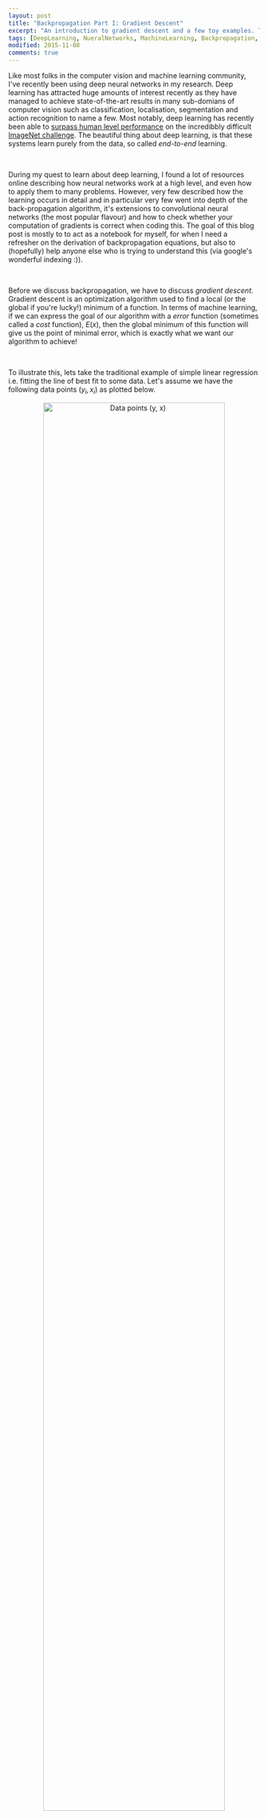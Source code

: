 ```yaml
---
layout: post
title: "Backpropagation Part I: Gradient Descent"
excerpt: "An introduction to gradient descent and a few toy examples. This post serves as a prelude to my next post on deriving the backpropagation equations"
tags: [DeepLearning, NueralNetworks, MachineLearning, Backpropagation, Calculus]
modified: 2015-11-08
comments: true
---
```

Like most folks in the computer vision and machine learning community, I've recently been using deep neural networks in my research. Deep learning has attracted huge amounts of interest recently as they have managed to achieve state-of-the-art results in many sub-domians of computer vision such as classification, localisation, segmentation and action recognition to name a few. Most notably, deep learning has recently been able to <a href = 'http://arxiv.org/pdf/1502.01852v1.pdf'>surpass human level performance</a> on the incredibbly difficult <a href = 'http://image-net.org/'>ImageNet challenge</a>. The beautiful thing about deep learning, is that these systems learn purely from the data, so called <i>end-to-end</i> learning.

<br />

During my quest to learn about deep learning, I found a lot of resources online describing how neural networks work at a high level, and even how to apply them to many problems. However, very few described how the learning occurs in detail and in particular very few went into depth of the back-propagation algorithm, it's extensions to convolutional neural networks (the most popular flavour) and how to check whether your computation of gradients is correct when coding this. The goal of this blog post is mostly to to act as a notebook for myself, for when I need a refresher on the derivation of backpropagation equations, but also to (hopefully) help anyone else who is trying to understand this (via google's wonderful indexing :)).

<br />

Before we discuss backpropagation, we have to discuss <i>gradient descent</i>. Gradient descent is an optimization algorithm used to find a local (or the global if you're lucky!) minimum of a function. In terms of machine learning, if we can express the goal of our algorithm with a <em>error</em> function (sometimes called a <em>cost</em> function), $E(x)$, then the global minimum of this function will give us the point of minimal error, which is exactly what we want our algorithm to achieve! 

<br />

To illustrate this, lets take the traditional example of simple linear regression i.e. fitting the line of best fit to some data. Let's assume we have the following data points $(y_i, x_i)$ as plotted below.
<center><img src="{{ site.url }}/images/data_points.png" style='width:85%' alt="Data points (y, x)"/></center>
<center><em>Our dataset of points</em></center>
<br />
We want to fit a straight line to this data, recall that the function for a straight line is

$$
f(x) = mx + b
$$


So given the data above, we are trying to find the coefficients $m$ and $b$ that best represent our data. To measure how well an estimate of $m$ and $b$ represent our data, we must define an error function over these coefficients, $E\left(m,b\right)$. In this example, we will use the average <em>sum of squared differences</em> for our error function, which essentially squares the error between the predicted value ($mx_i + b$) and the actual value ($y_i$), for each of the $N$ data points, $(y_i, x_i)$, in our dataset. More formally, $E(m,b)$ is defined as:
<center>
	$$
	E\left(m,b\right) = \frac{1}{N}\sum_{i=1}^{N}\big(y_i - f(x_i)\big)^2
	$$
</center> 
As our error function is only defined over 2 variables, we can visualize it for our data as shown below. As we can see there's an obvious global minimum on this surface around the point where $\left(m = 5, b = 3\right)$, which is precisely the parameters used to generate the toy data points above. 
<center>
<img src="{{ site.url }}/images/error_surface_2.png" style='width:85%' alt="The error surface generated using our data"/>
</center>
<center>
<em>The error surface of predictions, given our data</em>
</center>
<br />
The goal of gradient descent is to start on a random point on this error surface $(m_0, b_0)$ and find the global minimum point $\left(m^{\ast}, b^{\ast}\right)$. Recall that the gradient at a point is the vector of parital derivates $\left(\frac{\partial E}{m}, \frac{\partial E}{b}\right)$, where the direction represents the <em>greatest rate of increase</em> of the function. Therefore, starting at a point on the surface, to move towards the minimum we should move in the <em>negative direction</em> of the gradient at that point. This is precisely what gradient descent does. More formally, gradient descent is an iterative algorithm described by the following steps:
<ol>
	<li>Use estimates of parameters $(m_j, b_j)$ to calculate the error $E(m_j, b_j)$</li>
	<li>Calculate the partial derivatives $\frac{\partial E}{m_j}$ and $\frac{\partial E}{b_j}$</li>
	<li>calculate the new estimates:
		$$
			m_{j+1} = m_j - \gamma\frac{\partial E}{m_j} \\
			b_{j+1} = b_j - \gamma\frac{\partial E}{b_j} \\ 
		$$
	</li>
</ol>
Notice the $\gamma$ variable in Step 3 above, this is called the <em>learning rate</em>, which controls the effect of each movement the variables make.
<br />
So as you can see, the difficulty lays in the ability to calculate the partial derivatives of the error function, with respect to our parameters. For our example error function above we get the following results:

$$
\frac{\partial E}{m_j} = -\frac{2}{N}\sum_1^{N} x_i\big(y_i - f(x_i)\big) \\
\frac{\partial E}{b_j} = -\frac{2}{N}\sum_1^{N}\big(y_i - f(x_i)\big)
$$

Now all we need to do is determine the learning rate to use (which is the topic of a field called <a href = "https://en.wikipedia.org/wiki/Hyperparameter_optimization">hyperparameter optimization</a>) and how many steps to perform gradient descent for. Below, are the results for applying gradient descent for $20$ steps with a learning rate of $0.01$ from the starting point $(m=-8, b=-8)$, as you can see we obtain a pretty good estimate of the underlying function. Ideally, we would evaluate this against a validation set to get a gauge of how well our estimate generalizes, but for these toy examples I think eyeballing the resulting function will suffice.

<br />

<center>
<img src = "{{ site.url }}/images/gradient_descent_line_graph.gif" alt = "20 steps of gradient descent with learning rate 0.01" height = "480"/>
<br />
<br />
<em>$20$ steps of gradient descent with learning rate of $0.01$</em>
</center>

<br />
<br />
<br />

Let's take another example, this time our dataset is drawn from the function $y_i = -4 + 3x +4x^2 + 4x^3$, with some jitter of $\pm 5$ applied, as shown below.

<center><img src = "{{ site.url }}/images/data_points_example_2.png" style='width:85%' alt="Data points (y, x)" /></center>
<center><em>Our dataset of points</em></center>
<br />
<br />
This function is a $3^{rd}$ degree polynomial, so we will try to use gradient descent to fit a function of the form shown below to the data. 

$$
f(x) = a + bx + cx^2 + dx^3
$$

Where $a...d$ are the coefficients we want to predict. Therefore, given our $N$ data points, $(y_i, x_i), our error function over these coefficients is defined as:

$$
E\left(a,b,c,d\right) = \frac{1}{N} \sum_{i=1}^{N}\big(y_i - f(x_i)\big)^2
$$

Unfortunately, as the error is defined over 4 variables, we cannot visualize the 4-dimensional error surface. All that remains, is to define the partial derivatives $\frac{\partial E}{a}...\frac{\partial E}{d}$, which are:

$$
\frac{\partial E}{a} = -\frac{2}{N}\sum_1^{N} \big(y_i - f(x_i)\big) \qquad \frac{\partial E}{b} = -\frac{2}{N}\sum_1^{N} x_i\big(y_i - f(x_i)\big) \\
\frac{\partial E}{c} = -\frac{2}{N}\sum_1^{N} x_i^2\big(y_i - f(x_i)\big) \qquad \frac{\partial E}{d} = -\frac{2}{N}\sum_1^{N} x_i^3\big(y_i - f(x_i)\big)
$$

Finally, below are the results of $100$ steps of gradient descent with a learning rate of $0.03$, starting from the point $(0, 0, 0, 0)$ in the error space.
<br />
<center><img src = "{{ site.url }}/images/gradient_descent_example_2.gif" style='width:85%' alt="100 steps of gradient descent with a learning rate of 0.03" /></center>
<center><em>100 steps of gradient descent with a learning rate of 0.3</em></center>
<br />
<br />

While its encouraging to see that we are obtaining good results using the gradient descent technique, there is something that we have glossed over. If your error surface is convex and with an appropriate learning rate (i.e. not too high), then convergence to the global minima is guaranteed. However, in many real-world problems, the error surface is generally highly non-convex, meaning there are a plethora of local minima. In this situation, depending on the initial parameters we choose, the solution could converge to a local minima that is not neccesarilly the global minima. Whilst this non-convexity is typical of many real-world problems, don't let that discourage you. In fact, gradient descent is still used in practice, and is the most popular technique used in training deep neural networks, they just use with a few tricks such as <a href='http://jmlr.org/proceedings/papers/v9/glorot10a/glorot10a.pdf'>smart initialization of parameters</a> and <a href = 'http://jmlr.org/proceedings/papers/v28/sutskever13.pdf'>momentum</a> to name a few. Hopefully, I will cover these in a later post.

Finally, If you want to re-produce the results from above, you can find the code used for this on my github <a href ='https://github.com/alykhantejani/gradient_descent_blog'>here</a>.